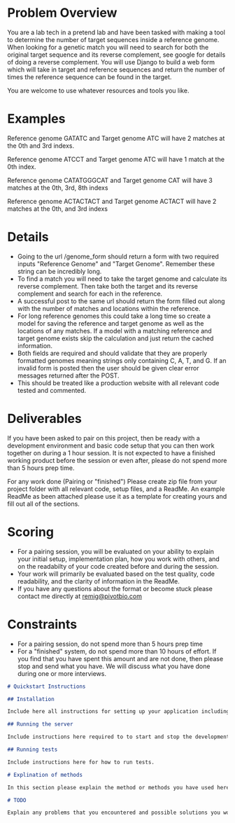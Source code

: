 # Problem Overview

You are a lab tech in a pretend lab and have been tasked with making a tool to determine the number of target sequences inside a reference genome.  When looking for a genetic match you will need to search for both the original target sequence and its reverse complement, see google for details of doing a reverse complement. You will use Django to build a web form which will take in target and reference sequences and return the number of times the reference sequence can be found in the target.

You are welcome to use whatever resources and tools you like.

# Examples

Reference genome GATATC and Target genome ATC will have 2 matches at the 0th and 3rd indexs.

Reference genome ATCCT and Target genome ATC will have 1 match at the 0th index.

Reference genome CATATGGGCAT and Target genome CAT will have 3 matches at the 0th, 3rd, 8th indexs

Reference genome ACTACTACT and Target genome ACTACT will have 2 matches at the 0th, and 3rd indexs


# Details

- Going to the url /genome_form should return a form with two required inputs "Reference Genome" and "Target Genome".  Remember these string can be incredibly long.
- To find a match you will need to take the target genome and calculate its reverse complement.  Then take both the target and its reverse complement and search for each in the reference.
- A successful post to the same url should return the form filled out along with the number of matches and locations within the reference.
- For long reference genomes this could take a long time so create a model for saving the reference and target genome as well as the locations of any matches.  If a model with a matching reference and target genome exists skip the calculation and just return the cached information.
- Both fields are required and should validate that they are properly formatted genomes meaning strings only containing C, A, T, and G. If an invalid form is posted then the user should be given clear error messages returned after the POST.
- This should be treated like a production website with all relevant code tested and commented.


# Deliverables

If you have been asked to pair on this project, then be ready with a development environment and basic code setup that you can then work together on during a 1 hour session. It is not expected to have a finished working product before the session or even after, please do not spend more than 5 hours prep time.

For any work done (Pairing or "finished")
Please create zip file from your project folder with  all relevant code, setup files, and a ReadMe.  An example ReadMe as been attached please use it as a template for creating yours and fill out all of the sections.

# Scoring

- For a pairing session, you will be evaluated on your ability to explain your initial setup, implementation plan, how you work with others, and on the readabilty of your code created before and during the session.
- Your work will primarily be evaluated based on the test quality, code readability, and the clarity of information in the ReadMe.  
- If you have any questions about the format or become stuck please contact me directly at remig@pivotbio.com

# Constraints

-  For a pairing session, do not spend more than 5 hours prep time
-  For a "finished" system, do not spend more than 10 hours of effort. If you find that you have spent this amount and are not done, then please stop and send what you have. We will discuss what you have done during one or more interviews. 

```markdown
# Quickstart Instructions

## Installation

Include here all instructions for setting up your application including installing system requirements for your prefered OS as well as language specific packages.  

## Running the server

Include instructions here required to to start and stop the development server.

## Running tests

Include instructions here for how to run tests.

# Explination of methods

In this section please explain the method or methods you have used here including both why and how they work in general terms.  Also include an estimate of the time complexity required to determine the alterations required for an original genome of length m and desired genome of legnth n

# TODO

Explain any problems that you encountered and possible solutions you would implement if you had time.  This is also a good place to describe any UI and operational improvement you might want to make in the future.


```
